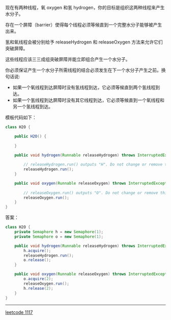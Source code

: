 现在有两种线程，氧 oxygen 和氢 hydrogen，你的目标是组织这两种线程来产生水分子。

存在一个屏障（barrier）使得每个线程必须等候直到一个完整水分子能够被产生出来。

氢和氧线程会被分别给予 releaseHydrogen 和 releaseOxygen 方法来允许它们突破屏障。

这些线程应该三三成组突破屏障并能立即组合产生一个水分子。

你必须保证产生一个水分子所需线程的结合必须发生在下一个水分子产生之前。换句话说:
+ 如果一个氧线程到达屏障时没有氢线程到达，它必须等候直到两个氢线程到达。
+ 如果一个氢线程到达屏障时没有其它线程到达，它必须等候直到一个氧线程和另一个氢线程到达。

模板代码如下：

```java
class H2O {

    public H2O() {
        
    }

    public void hydrogen(Runnable releaseHydrogen) throws InterruptedException {
		
        // releaseHydrogen.run() outputs "H". Do not change or remove this line.
        releaseHydrogen.run();
    }

    public void oxygen(Runnable releaseOxygen) throws InterruptedException {
        
        // releaseOxygen.run() outputs "O". Do not change or remove this line.
		releaseOxygen.run();
    }
}
```

答案：

```java
class H2O {
    private Semaphore h = new Semaphore(1);
    private Semaphore o = new Semaphore(1);

    public void hydrogen(Runnable releaseHydrogen) throws InterruptedException {
        h.acquire();
        releaseHydrogen.run();
        o.release();
    }

    public void oxygen(Runnable releaseOxygen) throws InterruptedException {
        o.acquire(2);
        releaseOxygen.run();
        h.release(2);
    }
}
```

------
[leetcode 1117](https://leetcode.cn/problems/building-h2o/description/)